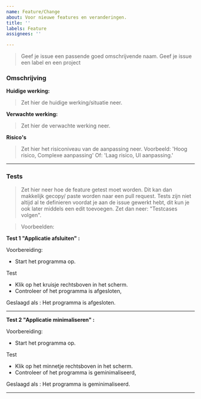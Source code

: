 ```yaml
---
name: Feature/Change
about: Voor nieuwe features en veranderingen.
title: ''
labels: Feature
assignees: ''

---
```


> Geef je issue een passende goed omschrijvende naam.
Geef je issue een label en een project

### Omschrijving
**Huidige werking:**

> Zet hier de huidige werking/situatie neer.


**Verwachte werking:**

> Zet hier de verwachte werking neer.

**Risico's**

> Zet hier het risiconiveau van de aanpassing neer.
Voorbeeld: 'Hoog risico, Complexe aanpassing' 
Of: 'Laag risico, UI aanpassing.'

---
### Tests

> Zet hier neer hoe de feature getest moet worden. Dit kan dan makkelijk gecopy/ paste worden naar een pull request.
Tests zijn niet altijd al te definieren voordat je aan de issue gewerkt hebt, dit kun je ook later middels een edit toevoegen. Zet dan neer: "Testcases volgen".


> Voorbeelden:

**Test 1 "Applicatie afsluiten" :**

Voorbereiding:
- Start het programma op.

Test
- Klik op het kruisje rechtsboven in het scherm.
- Controleer of het programma is afgesloten,

Geslaagd als :
Het programma is afgesloten.

---

**Test 2 "Applicatie minimaliseren" :**

Voorbereiding:
- Start het programma op.

Test
- Klik op het minnetje rechtsboven in het scherm.
- Controleer of het programma is geminimaliseerd,

Geslaagd als :
Het programma is geminimaliseerd.

---
